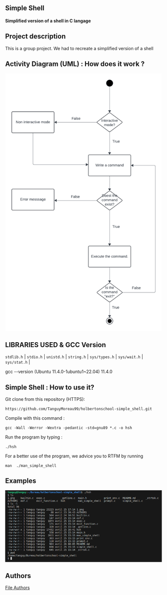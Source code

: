 ## Simple Shell
#### Simplified version of a shell in C langage

## Project description
This is a group project. We had to recreate a simplified version of a shell

## Activity Diagram (UML) : How does it work ?

<img src="1.png" alt= "UML">

## LIBRARIES USED & GCC Version
`stdlib.h` | `stdio.h` | `unistd.h` | `string.h` | `sys/types.h` | `sys/wait.h` | `sys/stat.h` |

gcc --version (Ubuntu 11.4.0-1ubuntu1~22.04) 11.4.0

## Simple Shell : How to use it?

Git clone from this repository (HTTPS):
```
https://github.com/TanguyMoreau99/holbertonschool-simple_shell.git
```

Compile with this command :
```
gcc -Wall -Werror -Wextra -pedantic -std=gnu89 *.c -o hsh
```

Run the program by typing :
```
./hsh
```

For a better use of the program, we advice you to RTFM by running
```
man  ./man_simple_shell
```

## Examples

<img src="examples.png" alt= "EX">

## Authors
<a href="AUTHORS">File Authors<a>

